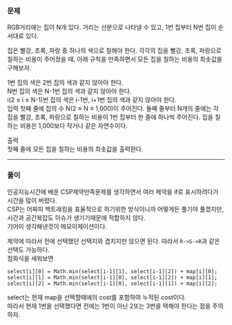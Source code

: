 ### 문제
RGB거리에는 집이 N개 있다. 거리는 선분으로 나타낼 수 있고, 1번 집부터 N번 집이 순서대로 있다.   

집은 빨강, 초록, 파랑 중 하나의 색으로 칠해야 한다. 각각의 집을 빨강, 초록, 파랑으로 칠하는 비용이 주어졌을 때,
아래 규칙을 만족하면서 모든 집을 칠하는 비용의 최솟값을 구해보자.   

1번 집의 색은 2번 집의 색과 같지 않아야 한다.   
N번 집의 색은 N-1번 집의 색과 같지 않아야 한다.    
i(2 ≤ i ≤ N-1)번 집의 색은 i-1번, i+1번 집의 색과 같지 않아야 한다.   
입력
첫째 줄에 집의 수 N(2 ≤ N ≤ 1,000)이 주어진다. 둘째 줄부터 N개의 줄에는 각 집을 빨강, 초록, 파랑으로 칠하는 비용이
1번 집부터 한 줄에 하나씩 주어진다. 집을 칠하는 비용은 1,000보다 작거나 같은 자연수이다.   

출력   
첫째 줄에 모든 집을 칠하는 비용의 최솟값을 출력한다.   

---

### 풀이
인공지능시간에 배운 CSP제약만족문제를 생각하면서 여러 제약을 if로 표시하려다가 시간을 많이 버렸다.   
CSP는 어짜피 백트래킹을 효율적으로 하기위한 방식이니까 어떻게든 풀기야 풀겠지만, 시간과 공간복잡도 이슈가 생기기때문에 적합하지 않다.   
기어이 생각해낸것이 메모이제이션이다.   

제약에 따라서 전에 선택했던 선택지와 겹치지만 않으면 된다. 따라서 `R->G->R`과 같은 선택도 가능하다.   
점화식을 세워보면
```
select[i][0] = Math.min(select[i-1][1], select[i-1][2]) + map[i][0];
select[i][1] = Math.min(select[i-1][0], select[i-1][2]) + map[i][1];
select[i][2] = Math.min(select[i-1][0], select[i-1][1]) + map[i][2];
```
select는 현재 map을 선택할때에의 cost를 포함하여 누적된 cost이다.    
따라서 현재 1번을 선택했다면 전에는 1번이 아닌 2또는 3번을 택해야 한다는 점을 주의하자.
